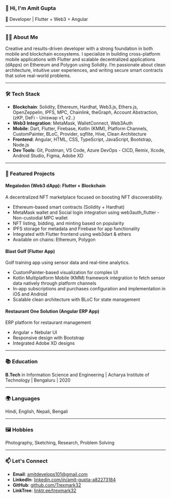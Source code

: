 ### 👋 Hi, I'm Amit Gupta

🚀 Developer | Flutter + Web3 + Angular

---

### 👨‍💻 About Me

Creative and results-driven developer with a strong foundation in both mobile and blockchain ecosystems. I specialize in building cross-platform mobile applications with Flutter and scalable decentralized applications (dApps) on Ethereum and Polygon using Solidity. I’m passionate about clean architecture, intuitive user experiences, and writing secure smart contracts that solve real-world problems.

---

### 🛠 Tech Stack

* **Blockchain**: Solidity, Ethereum, Hardhat, Web3.js, Ethers.js, OpenZeppelin, IPFS, MPC, Chainlink, theGraph, Account Abstraction, (zKP, DeFi - Uniswap v1, v2..)
* **Web3 Integration**: MetaMask, WalletConnect, Web3Auth
* **Mobile**: Dart, Flutter, Firebase, Kotlin (KMM), Platform Channels, CustomPainter, BLoC, Provider, sqflite, Hive, Clean Architecture 
* **Frontend**: Angular, HTML, CSS, TypeScript, JavaScript, Bootstrap, Node.js
* **Dev Tools**: Git, Postman, VS Code, Azure DevOps - CICD, Remix, Xcode, Android Studio, Figma, Adobe XD

---

### 📱 Featured Projects

#### Megalodon (Web3 dApp): Flutter + Blockchain

A decentralized NFT marketplace focused on boosting NFT discoverability.

* Ethereum-based smart contracts (Solidity + Hardhat)
* MetaMask wallet and Social login integration using web3auth_flutter - Non-custodial MPC wallet
* NFT listing, bidding, and minting based on popularity 
* IPFS storage for metadata and Firebase for app functionality
* Integrated with Flutter frontend using web3dart & ethers
* Available on chains: Ethereum, Polygon

#### Blast Golf (Flutter App)

Golf training app using sensor data and real-time analytics.

* CustomPainter-based visualization for complex UI
* Kotlin Multiplatform Mobile (KMM) framework integration to fetch sensor data natively through platform channels
* In-app subscriptions and purchases configuration and implementation in iOS and Android 
* Scalable clean architecture with BLoC for state management

#### Restaurant One Solution (Angular ERP App)

ERP platform for restaurant management

* Angular + Nebular UI
* Responsive design with Bootstrap
* Integrated Adobe XD designs

---

### 📚 Education

**B.Tech** in Information Science and Engineering |
Acharya Institute of Technology | Bengaluru | 2020

---

### 🌍 Languages

Hindi, English, Nepali, Bengali

---

### 🖼️ Hobbies

Photography, Sketching, Research, Problem Solving

---

### 📫 Let's Connect

* **Email**: [amitdevelops101@gmail.com](mailto:amitdevelops101@gmail.com)
* **LinkedIn**: [linkedin.com/in/amit-gupta-a82273184](https://www.linkedin.com/in/amit-gupta-a82273184/)
* **GitHub**: [github.com/Trexmark32](https://github.com/Trexmark32)
* **LinkTree**: [linktr.ee/trexmark32](https://linktr.ee/trexmark32)
